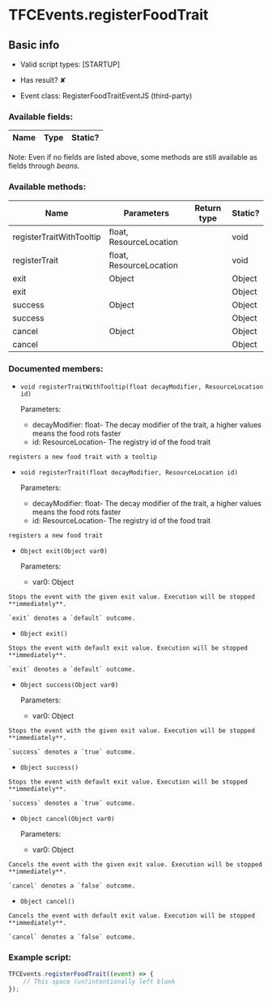 # TFCEvents.registerFoodTrait

## Basic info

- Valid script types: [STARTUP]

- Has result? ✘

- Event class: RegisterFoodTraitEventJS (third-party)

### Available fields:

| Name | Type | Static? |
| ---- | ---- | ------- |

Note: Even if no fields are listed above, some methods are still available as fields through *beans*.

### Available methods:

| Name | Parameters | Return type | Static? |
| ---- | ---------- | ----------- | ------- |
| registerTraitWithTooltip | float, ResourceLocation |  | void | ✘ |
| registerTrait | float, ResourceLocation |  | void | ✘ |
| exit | Object |  | Object | ✘ |
| exit |  |  | Object | ✘ |
| success | Object |  | Object | ✘ |
| success |  |  | Object | ✘ |
| cancel | Object |  | Object | ✘ |
| cancel |  |  | Object | ✘ |


### Documented members:

- `void registerTraitWithTooltip(float decayModifier, ResourceLocation id)`

  Parameters:
  - decayModifier: float- The decay modifier of the trait, a higher values means the food rots faster
  - id: ResourceLocation- The registry id of the food trait

```
registers a new food trait with a tooltip
```

- `void registerTrait(float decayModifier, ResourceLocation id)`

  Parameters:
  - decayModifier: float- The decay modifier of the trait, a higher values means the food rots faster
  - id: ResourceLocation- The registry id of the food trait

```
registers a new food trait
```

- `Object exit(Object var0)`

  Parameters:
  - var0: Object

```
Stops the event with the given exit value. Execution will be stopped **immediately**.

`exit` denotes a `default` outcome.
```

- `Object exit()`
```
Stops the event with default exit value. Execution will be stopped **immediately**.

`exit` denotes a `default` outcome.
```

- `Object success(Object var0)`

  Parameters:
  - var0: Object

```
Stops the event with the given exit value. Execution will be stopped **immediately**.

`success` denotes a `true` outcome.
```

- `Object success()`
```
Stops the event with default exit value. Execution will be stopped **immediately**.

`success` denotes a `true` outcome.
```

- `Object cancel(Object var0)`

  Parameters:
  - var0: Object

```
Cancels the event with the given exit value. Execution will be stopped **immediately**.

`cancel` denotes a `false` outcome.
```

- `Object cancel()`
```
Cancels the event with default exit value. Execution will be stopped **immediately**.

`cancel` denotes a `false` outcome.
```



### Example script:

```js
TFCEvents.registerFoodTrait((event) => {
	// This space (un)intentionally left blank
});
```

